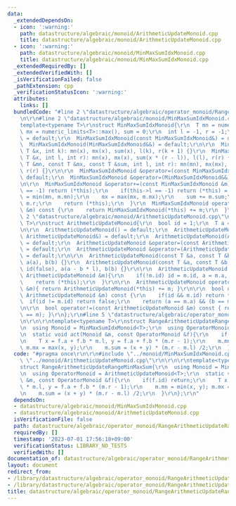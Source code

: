 ```yaml
---
data:
  _extendedDependsOn:
  - icon: ':warning:'
    path: datastructure/algebraic/monoid/ArithmeticUpdateMonoid.cpp
    title: datastructure/algebraic/monoid/ArithmeticUpdateMonoid.cpp
  - icon: ':warning:'
    path: datastructure/algebraic/monoid/MinMaxSumIdxMonoid.cpp
    title: datastructure/algebraic/monoid/MinMaxSumIdxMonoid.cpp
  _extendedRequiredBy: []
  _extendedVerifiedWith: []
  _isVerificationFailed: false
  _pathExtension: cpp
  _verificationStatusIcon: ':warning:'
  attributes:
    links: []
  bundledCode: "#line 2 \"datastructure/algebraic/operator_monoid/RangeArithmeticUpdateRangeMinMaxSum.cpp\"\
    \n\r\n#line 2 \"datastructure/algebraic/monoid/MinMaxSumIdxMonoid.cpp\"\n\r\n\
    template<typename T>\r\nstruct MinMaxSumIdxMonoid{\r\n  T mn = numeric_limits<T>::min(),\
    \ mx = numeric_limits<T>::max(), sum = 0;\r\n  int l = -1, r = -1;\r\n  MinMaxSumIdxMonoid()\
    \ = default;\r\n  MinMaxSumIdxMonoid(const MinMaxSumIdxMonoid&) = default;\r\n\
    \  MinMaxSumIdxMonoid(MinMaxSumIdxMonoid&&) = default;\r\n\r\n  MinMaxSumIdxMonoid(const\
    \ T &x, int k): mn(x), mx(x), sum(x), l(k), r(k + 1) {}\r\n  MinMaxSumIdxMonoid(const\
    \ T &x, int l, int r): mn(x), mx(x), sum(x * (r - l)), l(l), r(r) {}\r\n  MinMaxSumIdxMonoid(const\
    \ T &mn, const T &mx, const T &sum, int l, int r): mn(mn), mx(mx), sum(sum), l(l),\
    \ r(r) {}\r\n\r\n  MinMaxSumIdxMonoid &operator=(const MinMaxSumIdxMonoid&) =\
    \ default;\r\n  MinMaxSumIdxMonoid &operator=(MinMaxSumIdxMonoid&&) = default;\r\
    \n\r\n  MinMaxSumIdxMonoid &operator+=(const MinMaxSumIdxMonoid &m){\r\n    if(m.l\
    \ == -1) return (*this);\r\n    if(this->l == -1) return (*this) = m;\r\n    mn\
    \ = min(mn, m.mn);\r\n    mx = max(mx, m.mx);\r\n    sum += m.sum;\r\n    r =\
    \ m.r;\r\n    return (*this);\r\n  }\r\n  MinMaxSumIdxMonoid operator+(const MinMaxSumIdxMonoid\
    \ &m) const {\r\n    return MinMaxSumIdxMonoid(*this) += m;\r\n  }\r\n};\r\n#line\
    \ 2 \"datastructure/algebraic/monoid/ArithmeticUpdateMonoid.cpp\"\n\r\ntemplate<typename\
    \ T>\r\nstruct ArithmeticUpdateMonoid{\r\n  bool id = 1;\r\n  T a = T{}, b = T{};\r\
    \n\r\n  ArithmeticUpdateMonoid() = default;\r\n  ArithmeticUpdateMonoid(const\
    \ ArithmeticUpdateMonoid&) = default;\r\n  ArithmeticUpdateMonoid(ArithmeticUpdateMonoid&&)\
    \ = default;\r\n  ArithmeticUpdateMonoid &operator=(const ArithmeticUpdateMonoid&)\
    \ = default;\r\n  ArithmeticUpdateMonoid &operator=(ArithmeticUpdateMonoid&&)\
    \ = default;\r\n\r\n  ArithmeticUpdateMonoid(const T &a, const T &b): id(false),\
    \ a(a), b(b) {}\r\n  ArithmeticUpdateMonoid(const T &a, const T &b, size_t l):\
    \ id(false), a(a - b * l), b(b) {}\r\n\r\n  ArithmeticUpdateMonoid &operator+=(const\
    \ ArithmeticUpdateMonoid &m){\r\n    if(!m.id) id = m.id, a = m.a, b = m.b;\r\n\
    \    return (*this);\r\n  }\r\n\r\n  ArithmeticUpdateMonoid operator+(const ArithmeticUpdateMonoid\
    \ &m){ return ArithmeticUpdateMonoid(*this) += m; }\r\n\r\n  bool operator==(const\
    \ ArithmeticUpdateMonoid &m) const {\r\n    if(id && m.id) return true;\r\n  \
    \  if(id != m.id) return false;\r\n    return (a == m.a) && (b == m.b);\r\n  }\r\
    \n\r\n  bool operator!=(const ArithmeticUpdateMonoid &m) const { return !((*this)\
    \ == m); }\r\n};\r\n#line 5 \"datastructure/algebraic/operator_monoid/RangeArithmeticUpdateRangeMinMaxSum.cpp\"\
    \n\r\n\r\ntemplate<typename T>\r\nstruct RangeArithmeticUpdateRangeMinMaxSum{\r\
    \n  using Monoid = MinMaxSumIdxMonoid<T>;\r\n  using OperatorMonoid = ArithmeticUpdateMonoid<T>;\r\
    \n  static void act(Monoid &m, const OperatorMonoid &f){\r\n    if(f.id) return;\r\
    \n    T x = f.a + f.b * m.l, y = f.a + f.b * (m.r - 1);\r\n    m.mn = min(x, y);\
    \ m.mx = max(x, y);\r\n    m.sum = (x + y) * (m.r - m.l) /2;\r\n  }\r\n};\r\n"
  code: "#pragma once\r\n\r\n#include \"../monoid/MinMaxSumIdxMonoid.cpp\"\r\n#include\
    \ \"../monoid/ArithmeticUpdateMonoid.cpp\"\r\n\r\n\r\ntemplate<typename T>\r\n\
    struct RangeArithmeticUpdateRangeMinMaxSum{\r\n  using Monoid = MinMaxSumIdxMonoid<T>;\r\
    \n  using OperatorMonoid = ArithmeticUpdateMonoid<T>;\r\n  static void act(Monoid\
    \ &m, const OperatorMonoid &f){\r\n    if(f.id) return;\r\n    T x = f.a + f.b\
    \ * m.l, y = f.a + f.b * (m.r - 1);\r\n    m.mn = min(x, y); m.mx = max(x, y);\r\
    \n    m.sum = (x + y) * (m.r - m.l) /2;\r\n  }\r\n};\r\n"
  dependsOn:
  - datastructure/algebraic/monoid/MinMaxSumIdxMonoid.cpp
  - datastructure/algebraic/monoid/ArithmeticUpdateMonoid.cpp
  isVerificationFile: false
  path: datastructure/algebraic/operator_monoid/RangeArithmeticUpdateRangeMinMaxSum.cpp
  requiredBy: []
  timestamp: '2023-07-01 17:56:18+09:00'
  verificationStatus: LIBRARY_NO_TESTS
  verifiedWith: []
documentation_of: datastructure/algebraic/operator_monoid/RangeArithmeticUpdateRangeMinMaxSum.cpp
layout: document
redirect_from:
- /library/datastructure/algebraic/operator_monoid/RangeArithmeticUpdateRangeMinMaxSum.cpp
- /library/datastructure/algebraic/operator_monoid/RangeArithmeticUpdateRangeMinMaxSum.cpp.html
title: datastructure/algebraic/operator_monoid/RangeArithmeticUpdateRangeMinMaxSum.cpp
---
```

